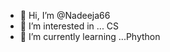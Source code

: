 - 👋 Hi, I’m @Nadeeja66
- 👀 I’m interested in ... CS
- 🌱 I’m currently learning ...Phython
  

<!---
Nadeeja66/Nadeeja66 is a ✨ special ✨ repository because its `README.md` (this file) appears on your GitHub profile.
You can click the Preview link to take a look at your changes.
--->
